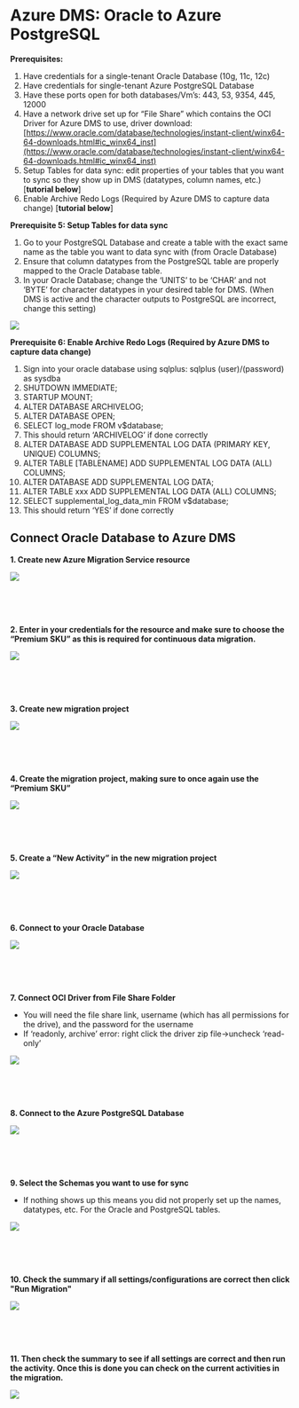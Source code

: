 # Azure DMS: Oracle to Azure PostgreSQL

**Prerequisites:**

1.  Have credentials for a single-tenant Oracle Database (10g, 11c, 12c)
2.  Have credentials for single-tenant Azure PostgreSQL Database
3.  Have these ports open for both databases/Vm’s: 443, 53, 9354, 445, 12000
4.  Have a network drive set up for “File Share” which contains the OCI Driver for Azure DMS to use, driver download: [https://www.oracle.com/database/technologies/instant-client/winx64-64-downloads.html#ic_winx64_inst](https://www.oracle.com/database/technologies/instant-client/winx64-64-downloads.html#ic_winx64_inst)
5. Setup Tables for data sync: edit properties of your tables that you want to sync so they show up in DMS (datatypes, column names, etc.) [**tutorial below**]
6. Enable Archive Redo Logs (Required by Azure DMS to capture data change) [**tutorial below**]
    

**Prerequisite 5: Setup Tables for data sync**

1.  Go to your PostgreSQL Database and create a table with the exact same name as the table you want to data sync with (from Oracle Database)
2.  Ensure that column datatypes from the PostgreSQL table are properly mapped to the Oracle Database table.
3.  In your Oracle Database; change the ‘UNITS’ to be ‘CHAR’ and not ‘BYTE’ for character datatypes in your desired table for DMS. (When DMS is active and the character outputs to PostgreSQL are incorrect, change this setting)

![](/Images/1.png)


**Prerequisite 6: Enable Archive Redo Logs (Required by Azure DMS to capture data change)**

1. Sign into your oracle database using sqlplus: sqlplus (user)/(password) as sysdba
2.  SHUTDOWN IMMEDIATE;
3.  STARTUP MOUNT;
4.  ALTER DATABASE ARCHIVELOG;
5.  ALTER DATABASE OPEN;
6.  SELECT log_mode FROM v$database;
7.  This should return ‘ARCHIVELOG’ if done correctly
8.  ALTER DATABASE ADD SUPPLEMENTAL LOG DATA (PRIMARY KEY, UNIQUE) COLUMNS;
9.  ALTER TABLE [TABLENAME] ADD SUPPLEMENTAL LOG DATA (ALL) COLUMNS;
10.  ALTER DATABASE ADD SUPPLEMENTAL LOG DATA;
11.  ALTER TABLE xxx ADD SUPPLEMENTAL LOG DATA (ALL) COLUMNS;
12.  SELECT supplemental_log_data_min FROM v$database;
13.  This should return ‘YES’ if done correctly

## Connect Oracle Database to Azure DMS 

**1. Create new Azure Migration Service resource**

![](/Images/2.png)

<br/><br/><br/>



**2. Enter in your credentials for the resource and make sure to choose the “Premium SKU” as this is required for continuous data migration.**

![](/Images/3.png)

<br/><br/><br/>



**3. Create new migration project**

![](/Images/4.png)

<br/><br/><br/>



**4. Create the migration project, making sure to once again use the “Premium SKU”**

![](/Images/5.png)

<br/><br/><br/>



**5. Create a “New Activity” in the new migration project**

![](/Images/6.png)

<br/><br/><br/>



**6. Connect to your Oracle Database**

![](/Images/7.png)

<br/><br/><br/>



**7. Connect OCI Driver from File Share Folder**

* You will need the file share link, username (which has all permissions for the drive), and the password for the username 
* If ‘readonly, archive’ error: right click the driver zip file->uncheck ‘read-only’ 

![](/Images/8.png)

<br/><br/><br/>



**8. Connect to the Azure PostgreSQL Database**

![](/Images/9.png)

<br/><br/><br/>



**9. Select the Schemas you want to use for sync**

* If nothing shows up this means you did not properly set up the names, datatypes, etc. For the Oracle and PostgreSQL tables. 

![](/Images/10.png)

<br/><br/><br/>



**10. Check the summary if all settings/configurations are correct then click "Run Migration"**

![](/Images/11.png)

<br/><br/><br/>



**11. Then check the summary to see if all settings are correct and then run the activity. Once this is done you can check on the current activities in the migration.**

![](/Images/12.png)
